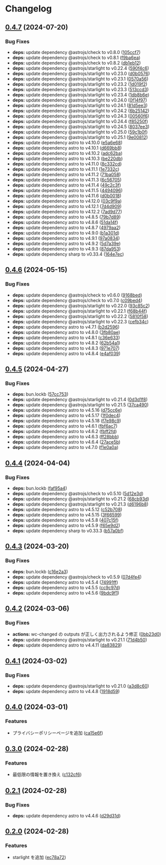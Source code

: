 # Changelog

## [0.4.7](https://github.com/nitoclub/nito-docs/compare/v0.4.6...v0.4.7) (2024-07-20)


### Bug Fixes

* **deps:** update dependency @astrojs/check to v0.8.0 ([105ccf7](https://github.com/nitoclub/nito-docs/commit/105ccf754b961dc05a5852dd32670dacea62cb0f))
* **deps:** update dependency @astrojs/check to v0.8.1 ([f9ba6ea](https://github.com/nitoclub/nito-docs/commit/f9ba6ead2a6332e3f719672fcbe991f36b9f1ecf))
* **deps:** update dependency @astrojs/check to v0.8.2 ([db1eb12](https://github.com/nitoclub/nito-docs/commit/db1eb12c6c01961ae2737388ca6a64f090f3e8e4))
* **deps:** update dependency @astrojs/starlight to v0.22.4 ([590f4c6](https://github.com/nitoclub/nito-docs/commit/590f4c6252839839e126bf0754a30fed7d2ddadd))
* **deps:** update dependency @astrojs/starlight to v0.23.0 ([d0b0576](https://github.com/nitoclub/nito-docs/commit/d0b0576f42cae0f3eec22d4befb74554969439aa))
* **deps:** update dependency @astrojs/starlight to v0.23.1 ([0570a56](https://github.com/nitoclub/nito-docs/commit/0570a56820a2707b034f88beeb95fb3b9d5ccf95))
* **deps:** update dependency @astrojs/starlight to v0.23.2 ([1d019f2](https://github.com/nitoclub/nito-docs/commit/1d019f28aa9157ad58559fc18c6eb833cad9667c))
* **deps:** update dependency @astrojs/starlight to v0.23.3 ([513ccd3](https://github.com/nitoclub/nito-docs/commit/513ccd3a0bd72a954eac78fded7c3ade43a8e6fc))
* **deps:** update dependency @astrojs/starlight to v0.23.4 ([1db8b6e](https://github.com/nitoclub/nito-docs/commit/1db8b6e0923763e519f8f6916e444bb59e9927d8))
* **deps:** update dependency @astrojs/starlight to v0.24.0 ([0f14f97](https://github.com/nitoclub/nito-docs/commit/0f14f9778f73a4a9601af539ee06dbbccc862647))
* **deps:** update dependency @astrojs/starlight to v0.24.1 ([81d5ee3](https://github.com/nitoclub/nito-docs/commit/81d5ee39e3b892da907b593467136e11998d88cf))
* **deps:** update dependency @astrojs/starlight to v0.24.2 ([6b25142](https://github.com/nitoclub/nito-docs/commit/6b251423ba43a1b44a95a8ab9565a06d39342b01))
* **deps:** update dependency @astrojs/starlight to v0.24.3 ([00560f6](https://github.com/nitoclub/nito-docs/commit/00560f6e48f5b8c8f2321238a16651c1a68f75c3))
* **deps:** update dependency @astrojs/starlight to v0.24.4 ([f85250f](https://github.com/nitoclub/nito-docs/commit/f85250f75215a23f994ba66f3e9cac576f0b6f64))
* **deps:** update dependency @astrojs/starlight to v0.24.5 ([8037ee3](https://github.com/nitoclub/nito-docs/commit/8037ee3968bce72e1e3b897019d8ce632764f2ad))
* **deps:** update dependency @astrojs/starlight to v0.25.0 ([59c1b0f](https://github.com/nitoclub/nito-docs/commit/59c1b0f79fcd498e362e6a8ea5d07ac65620d990))
* **deps:** update dependency @astrojs/starlight to v0.25.1 ([9e00812](https://github.com/nitoclub/nito-docs/commit/9e0081274afb86d476d8facffdadf94a2e2f7b6a))
* **deps:** update dependency astro to v4.10.0 ([e5a6e68](https://github.com/nitoclub/nito-docs/commit/e5a6e68971030ba71c98c7f5cb35724e02862950))
* **deps:** update dependency astro to v4.10.1 ([d669bb8](https://github.com/nitoclub/nito-docs/commit/d669bb8a3ac3f4bcb229391543f49da7c58e2924))
* **deps:** update dependency astro to v4.10.2 ([adc62ba](https://github.com/nitoclub/nito-docs/commit/adc62baffcb7a2f199da484bd1177ea8f1a1810f))
* **deps:** update dependency astro to v4.10.3 ([be220db](https://github.com/nitoclub/nito-docs/commit/be220dbe39d62abfd2f74362589effabf2bc3e21))
* **deps:** update dependency astro to v4.11.0 ([8c332cd](https://github.com/nitoclub/nito-docs/commit/8c332cd9bbab700218bd58ba0d2b078f282e204a))
* **deps:** update dependency astro to v4.11.1 ([1e7332c](https://github.com/nitoclub/nito-docs/commit/1e7332c948ddd06f031548cc9530473253d7f3f1))
* **deps:** update dependency astro to v4.11.2 ([71ba058](https://github.com/nitoclub/nito-docs/commit/71ba0586c5a6046a1696b76ef33632a495b0c61e))
* **deps:** update dependency astro to v4.11.3 ([6c56705](https://github.com/nitoclub/nito-docs/commit/6c56705ab43d517be6e3bcfa552457db3a17b9c3))
* **deps:** update dependency astro to v4.11.4 ([49c2c3f](https://github.com/nitoclub/nito-docs/commit/49c2c3f149ea5b98596ba500d6587f6a43142259))
* **deps:** update dependency astro to v4.11.5 ([4494096](https://github.com/nitoclub/nito-docs/commit/449409679f83f7e2dd53f45f1832f22aca331721))
* **deps:** update dependency astro to v4.11.6 ([d0b0018](https://github.com/nitoclub/nito-docs/commit/d0b001880b8e583fdb1412d9c8e28df137f8fe70))
* **deps:** update dependency astro to v4.12.0 ([03c9f9a](https://github.com/nitoclub/nito-docs/commit/03c9f9ac33ae8145fa4a4779d89c9768f5731ccd))
* **deps:** update dependency astro to v4.12.1 ([7d4d909](https://github.com/nitoclub/nito-docs/commit/7d4d90905298988a0b595d025362fb43e6b4d2d8))
* **deps:** update dependency astro to v4.12.2 ([7ad9d77](https://github.com/nitoclub/nito-docs/commit/7ad9d77ce7f566a08b41a33b9afe605fac57c63d))
* **deps:** update dependency astro to v4.8.5 ([79b7d89](https://github.com/nitoclub/nito-docs/commit/79b7d892bf0d260edfa720b10c31e2d1dfdca2f7))
* **deps:** update dependency astro to v4.8.6 ([51da14f](https://github.com/nitoclub/nito-docs/commit/51da14fdf4f8cf7892326ec403c732261845427c))
* **deps:** update dependency astro to v4.8.7 ([4979aa2](https://github.com/nitoclub/nito-docs/commit/4979aa21cd2923622d68018bf4733c851eb4c975))
* **deps:** update dependency astro to v4.9.0 ([b1a301d](https://github.com/nitoclub/nito-docs/commit/b1a301d394cc83aaa82a574973ce60bef9ddb9e0))
* **deps:** update dependency astro to v4.9.1 ([97a0834](https://github.com/nitoclub/nito-docs/commit/97a08341165dc387d3955c116809aba57967243a))
* **deps:** update dependency astro to v4.9.2 ([5d7a39e](https://github.com/nitoclub/nito-docs/commit/5d7a39e4d2587cda7805098c0d3aaf8f2c49b5a1))
* **deps:** update dependency astro to v4.9.3 ([87da953](https://github.com/nitoclub/nito-docs/commit/87da953f543ecdfebec36848de2bfaf1d201d708))
* **deps:** update dependency sharp to v0.33.4 ([164e7ec](https://github.com/nitoclub/nito-docs/commit/164e7ecda5e6324233e1fc1c9fa74cb5e92aaf68))

## [0.4.6](https://github.com/nitoclub/nito-docs/compare/v0.4.5...v0.4.6) (2024-05-15)


### Bug Fixes

* **deps:** update dependency @astrojs/check to v0.6.0 ([9168bed](https://github.com/nitoclub/nito-docs/commit/9168bed4188a8dadd6f35122af42c9f3880ea9bc))
* **deps:** update dependency @astrojs/check to v0.7.0 ([c09bed4](https://github.com/nitoclub/nito-docs/commit/c09bed4d75c4acce66f5b2b135cfe6045d7709af))
* **deps:** update dependency @astrojs/starlight to v0.22.0 ([93c85c2](https://github.com/nitoclub/nito-docs/commit/93c85c24c0aa7446123656629a32eba3b860caf8))
* **deps:** update dependency @astrojs/starlight to v0.22.1 ([f68b44f](https://github.com/nitoclub/nito-docs/commit/f68b44f35c4336cbe697134882ba3edf8c91b16b))
* **deps:** update dependency @astrojs/starlight to v0.22.2 ([5810f58](https://github.com/nitoclub/nito-docs/commit/5810f5858496f358251edc3ac0843671c36be32c))
* **deps:** update dependency @astrojs/starlight to v0.22.3 ([cefb34c](https://github.com/nitoclub/nito-docs/commit/cefb34c38ac5f8781b3694aa0da81d4009a4f4ad))
* **deps:** update dependency astro to v4.7.1 ([b2d2596](https://github.com/nitoclub/nito-docs/commit/b2d2596d77e3a0803736c2a1311c2667eba8081e))
* **deps:** update dependency astro to v4.8.0 ([3fb80ae](https://github.com/nitoclub/nito-docs/commit/3fb80ae2970d6205330005639e2095950b45a748))
* **deps:** update dependency astro to v4.8.1 ([c36e633](https://github.com/nitoclub/nito-docs/commit/c36e633ba8caeeacfdce1f2ab501051b87773206))
* **deps:** update dependency astro to v4.8.2 ([62b54a1](https://github.com/nitoclub/nito-docs/commit/62b54a156e37e80297b241101d00a9bccb17ea7d))
* **deps:** update dependency astro to v4.8.3 ([971e707](https://github.com/nitoclub/nito-docs/commit/971e70740dd7f30c96f968d66ea56592cbb102ca))
* **deps:** update dependency astro to v4.8.4 ([e4af039](https://github.com/nitoclub/nito-docs/commit/e4af039becc53626633b81b487dd6ffa53901418))

## [0.4.5](https://github.com/nitoclub/nito-docs/compare/v0.4.4...v0.4.5) (2024-04-27)


### Bug Fixes

* **deps:** bun.lockb ([57cc753](https://github.com/nitoclub/nito-docs/commit/57cc7532a6de4dc8bb05c4cf4b71369207edd2c8))
* **deps:** update dependency @astrojs/starlight to v0.21.4 ([0d3d1f8](https://github.com/nitoclub/nito-docs/commit/0d3d1f8d0560cdd78c4e738fdd64f527ed7dd398))
* **deps:** update dependency @astrojs/starlight to v0.21.5 ([37ca490](https://github.com/nitoclub/nito-docs/commit/37ca4907f508d91392a3bc80c2019d8e64b09e08))
* **deps:** update dependency astro to v4.5.16 ([d75cc6e](https://github.com/nitoclub/nito-docs/commit/d75cc6ee7b86ad6008c3d59d12dda5c157ce67ce))
* **deps:** update dependency astro to v4.5.17 ([1f0dec4](https://github.com/nitoclub/nito-docs/commit/1f0dec42a1f04648fb053c7461bd33be2f8dce33))
* **deps:** update dependency astro to v4.5.18 ([f7e98c9](https://github.com/nitoclub/nito-docs/commit/f7e98c98252ccd6698ac47e342fa9802c58a69b7))
* **deps:** update dependency astro to v4.6.1 ([fbf6ac7](https://github.com/nitoclub/nito-docs/commit/fbf6ac7bc535bbb142beb025c2748552920a7e21))
* **deps:** update dependency astro to v4.6.2 ([fbff2fd](https://github.com/nitoclub/nito-docs/commit/fbff2fd612023ad95c233f0af3e4ef703a666355))
* **deps:** update dependency astro to v4.6.3 ([ff28bbb](https://github.com/nitoclub/nito-docs/commit/ff28bbb9206dab154a1c108d6c9eb911b82602e2))
* **deps:** update dependency astro to v4.6.4 ([27ace5b](https://github.com/nitoclub/nito-docs/commit/27ace5b5d79e5fb282317aae9976e6d46bd51433))
* **deps:** update dependency astro to v4.7.0 ([f1e0a0a](https://github.com/nitoclub/nito-docs/commit/f1e0a0a84fdedb746279a8024bf82f79fcbd1bd4))

## [0.4.4](https://github.com/nitoclub/nito-docs/compare/v0.4.3...v0.4.4) (2024-04-04)


### Bug Fixes

* **deps:** bun.lockb ([faf95a4](https://github.com/nitoclub/nito-docs/commit/faf95a459e1451e8f463ccd48ff942faf2aac40a))
* **deps:** update dependency @astrojs/check to v0.5.10 ([5d12e3d](https://github.com/nitoclub/nito-docs/commit/5d12e3d693134290a0e4b0634a4805335e08bc60))
* **deps:** update dependency @astrojs/starlight to v0.21.2 ([68cb93d](https://github.com/nitoclub/nito-docs/commit/68cb93d2b3d391ee7bba33663b03fa5b00f9bbe0))
* **deps:** update dependency @astrojs/starlight to v0.21.3 ([d6196b8](https://github.com/nitoclub/nito-docs/commit/d6196b802daabf15e6f61f4b513e173e72ceb1b4))
* **deps:** update dependency astro to v4.5.12 ([c52b708](https://github.com/nitoclub/nito-docs/commit/c52b7084bcceef115ef76a28b7bbe96ea6f250d4))
* **deps:** update dependency astro to v4.5.15 ([3f66599](https://github.com/nitoclub/nito-docs/commit/3f665993c42e9466ec9a18302274ea19646a8f4f))
* **deps:** update dependency astro to v4.5.8 ([407c15f](https://github.com/nitoclub/nito-docs/commit/407c15ff2efccd522884ff66e5dc7189d28b39bc))
* **deps:** update dependency astro to v4.5.9 ([f65e9d2](https://github.com/nitoclub/nito-docs/commit/f65e9d256dd9bf937fba7c75d44c1d73910c2a16))
* **deps:** update dependency sharp to v0.33.3 ([b57a0bf](https://github.com/nitoclub/nito-docs/commit/b57a0bf492e6b4a34a12299807bd086f57db1523))

## [0.4.3](https://github.com/nitoclub/nito-docs/compare/v0.4.2...v0.4.3) (2024-03-20)


### Bug Fixes

* **deps:** bun.lockb ([c16e2a3](https://github.com/nitoclub/nito-docs/commit/c16e2a309f3b8ea58fbfceeb075e7ae7feceed50))
* **deps:** update dependency @astrojs/check to v0.5.9 ([07d4fe4](https://github.com/nitoclub/nito-docs/commit/07d4fe4e03f49bc2890d1513afc63918570addaf))
* **deps:** update dependency astro to v4.5.4 ([74991ff](https://github.com/nitoclub/nito-docs/commit/74991ff7ec28b9446a43c2a223197e2a1d8fb8d4))
* **deps:** update dependency astro to v4.5.5 ([cc9c97d](https://github.com/nitoclub/nito-docs/commit/cc9c97d7c262d73ec421cfea66321306e4e8dd79))
* **deps:** update dependency astro to v4.5.6 ([9bdc9f1](https://github.com/nitoclub/nito-docs/commit/9bdc9f184b35dcd162a6aff974b9ea95892abb0e))

## [0.4.2](https://github.com/2rabs/nito-docs/compare/v0.4.1...v0.4.2) (2024-03-06)


### Bug Fixes

* **actions:** wc-changed の outputs が正しく出力されるよう修正 ([0bb23d0](https://github.com/2rabs/nito-docs/commit/0bb23d07db4efc01fd587305a97b9e325da385cc))
* **deps:** update dependency @astrojs/starlight to v0.21.1 ([71d4b50](https://github.com/2rabs/nito-docs/commit/71d4b501cd4cc65fe19b776b9a4f14f68a6fd9eb))
* **deps:** update dependency astro to v4.4.11 ([da83829](https://github.com/2rabs/nito-docs/commit/da8382900cd1d199e113539589906bfcfc1b1785))

## [0.4.1](https://github.com/2rabs/nito-docs/compare/v0.4.0...v0.4.1) (2024-03-02)


### Bug Fixes

* **deps:** update dependency @astrojs/starlight to v0.21.0 ([a3d8c60](https://github.com/2rabs/nito-docs/commit/a3d8c607941ab2e17da30aa70e70eebfaf45a910))
* **deps:** update dependency astro to v4.4.8 ([1918d59](https://github.com/2rabs/nito-docs/commit/1918d59a39ccaeec74c3510446e9a7aa3b66e77a))

## [0.4.0](https://github.com/2rabs/nito-docs/compare/v0.3.0...v0.4.0) (2024-03-01)


### Features

* プライバシーポリシーページを追加 ([ca15e6f](https://github.com/2rabs/nito-docs/commit/ca15e6fd4d45fcdf66dd710f5efb00f277ee2073))

## [0.3.0](https://github.com/2rabs/nito-docs/compare/v0.2.1...v0.3.0) (2024-02-28)


### Features

* 最低限の情報を置き換え ([c132cf6](https://github.com/2rabs/nito-docs/commit/c132cf6656a68613ad80eaedfb394ffcf279dace))

## [0.2.1](https://github.com/2rabs/nito-docs/compare/v0.2.0...v0.2.1) (2024-02-28)


### Bug Fixes

* **deps:** update dependency astro to v4.4.6 ([d29d31d](https://github.com/2rabs/nito-docs/commit/d29d31d9deb2b015cf7e59e212d1173f7c5e8378))

## [0.2.0](https://github.com/2rabs/nito-docs/compare/v0.1.0...v0.2.0) (2024-02-28)


### Features

* starlight を追加 ([ec78a72](https://github.com/2rabs/nito-docs/commit/ec78a72901ae44896d689758cea2abbe912c706d))
